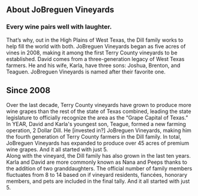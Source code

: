 ## About JoBreguen Vineyards
### Every wine pairs well with laughter.  
That’s why, out in the High Plains of West Texas, the Dill family works to help fill the world with both. JoBreguen Vineyards began as five acres of vines in 2008, making it among the first Terry County vineyards to be established.
David comes from a three-generation legacy of West Texas farmers. He and his wife, Karla, have three sons: Joshua, Brenton, and Teaguen. JoBreguen Vineyards is named after their favorite one.  

## Since 2008
Over the last decade, Terry County vineyards have grown to produce more wine grapes than the rest of the state of Texas combined, leading the state legislature to officially recognize the area as the “Grape Capital of Texas.”  
In YEAR, David and Karla's youngest son, Teague, formed a new farming operation, 2 Dollar Dill. He [invested in?] JoBreguen Vineyards, making him the fourth generation of Terry County farmers in the Dill family. In total, JoBreguen Vineyards has expanded to produce over 45 acres of premium wine grapes. And it all started with just 5.  
Along with the vineyard, the Dill family has also grown in the last ten years. Karla and David are more commonly known as Nana and Peeps thanks to the addition of two granddaughters. The official number of family members fluctuates from 8 to 14 based on if vineyard residents, fiancées, honorary members, and pets are included in the final tally. And it all started with just 5.
